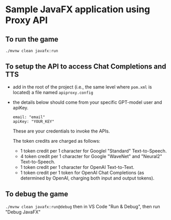 # Sample JavaFX application using Proxy API

## To run the game

`./mvnw clean javafx:run`

## To setup the API to access Chat Completions and TTS

- add in the root of the project (i.e., the same level where `pom.xml` is located) a file named `apiproxy.config`
- the details below should come from your specific GPT-model user and apiKey.

  ```
  email: "email"
  apiKey: "YOUR_KEY"
  ```

  These are your credentials to invoke the APIs.

  The token credits are charged as follows:

  - 1 token credit per 1 character for Googlel "Standard" Text-to-Speech.
  - 4 token credit per 1 character for Google "WaveNet" and "Neural2" Text-to-Speech.
  - 1 token credit per 1 character for OpenAI Text-to-Text.
  - 1 token credit per 1 token for OpenAI Chat Completions (as determined by OpenAI, charging both input and output tokens).

## To debug the game

`./mvnw clean javafx:run@debug` then in VS Code "Run & Debug", then run "Debug JavaFX"
